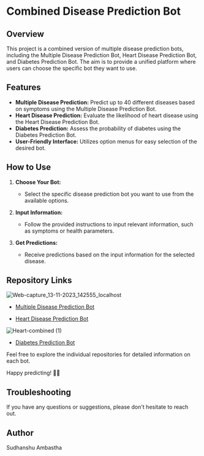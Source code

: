 # Combined Disease Prediction Bot

## Overview

This project is a combined version of multiple disease prediction bots, including the Multiple Disease Prediction Bot, Heart Disease Prediction Bot, and Diabetes Prediction Bot. The aim is to provide a unified platform where users can choose the specific bot they want to use.

## Features

- **Multiple Disease Prediction:** Predict up to 40 different diseases based on symptoms using the Multiple Disease Prediction Bot.
- **Heart Disease Prediction:** Evaluate the likelihood of heart disease using the Heart Disease Prediction Bot.
- **Diabetes Prediction:** Assess the probability of diabetes using the Diabetes Prediction Bot.
- **User-Friendly Interface:** Utilizes option menus for easy selection of the desired bot.

## How to Use

1. **Choose Your Bot:**
   - Select the specific disease prediction bot you want to use from the available options.
   
2. **Input Information:**
   - Follow the provided instructions to input relevant information, such as symptoms or health parameters.

3. **Get Predictions:**
   - Receive predictions based on the input information for the selected disease.

## Repository Links

![Web-capture_13-11-2023_142555_localhost](https://github.com/Sudhanshu-Ambastha/Google-background/assets/135802131/05ab2f85-32e8-4685-898d-851f8cfd29ea)
- [Multiple Disease Prediction Bot](https://github.com/Sudhanshu-Ambastha/Multiple-Disease-Prediction-Bot)


- [Heart Disease Prediction Bot](https://github.com/Sudhanshu-Ambastha/Heart-Disease-Prediction-Bot)

![Heart-combined (1)](https://github.com/Sudhanshu-Ambastha/Google-background/assets/135802131/131df499-4fdc-4b70-b865-3c8dca23f308)
- [Diabetes Prediction Bot](https://github.com/Sudhanshu-Ambastha/Diabetes-Prediction-Bot)

Feel free to explore the individual repositories for detailed information on each bot. 

Happy predicting! 🤖💙

## Troubleshooting
If you have any questions or suggestions, please don't hesitate to reach out.

## Author
Sudhanshu Ambastha
